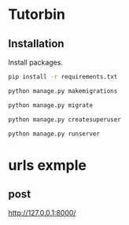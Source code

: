# Tutorbin


## Installation

Install packages.

```bash
pip install -r requirements.txt
```
```bash
python manage.py makemigrations
```
```bash
python manage.py migrate
```
```bash
python manage.py createsuperuser
```
```bash
python manage.py runserver
```

# urls exmple

## post
http://127.0.0.1:8000/

